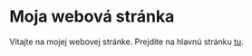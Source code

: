# Moja webová stránka

Vitajte na mojej webovej stránke. Prejdite na hlavnú stránku [tu](index.php).

